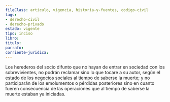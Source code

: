 ```yaml
---
fileClass: articulo, vigencia, historia-y-fuentes, codigo-civil
tags:
- derecho-civil
- derecho-privado
estado: vigente
tipo: inciso
libro:
titulo:
parrafo:
corriente-juridica:
---
```

Los herederos del socio difunto que no hayan de entrar en sociedad con los sobrevivientes, no podrán reclamar sino lo que tocare a su autor, según el estado de los negocios sociales al tiempo de saberse la muerte; y no participarán de los emolumentos o pérdidas posteriores sino en cuanto fueren consecuencia de las operaciones que al tiempo de saberse la muerte estaban ya iniciadas.